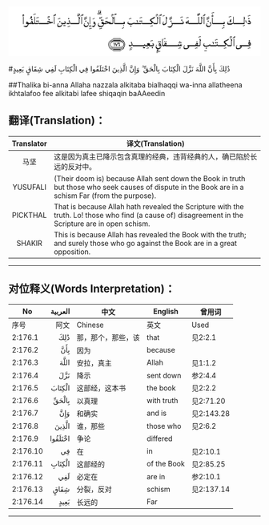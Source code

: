 ![002:176](images/002_176.gif)

#ذَٰلِكَ بِأَنَّ اللَّهَ نَزَّلَ الْكِتَابَ بِالْحَقِّ ۗ وَإِنَّ الَّذِينَ اخْتَلَفُوا فِي الْكِتَابِ لَفِي شِقَاقٍ بَعِيدٍ 

##Thalika bi-anna Allaha nazzala alkitaba bialhaqqi wa-inna allatheena ikhtalafoo fee alkitabi lafee shiqaqin baAAeedin 

## 翻译(Translation)：

| Translator | 译文(Translation)                                            |
| :--------: | ------------------------------------------------------------ |
|    马坚    | 这是因为真主已降示包含真理的经典，违背经典的人，确已陷於长远的反对中。 |
|  YUSUFALI  | (Their doom is) because Allah sent down the Book in truth but those who seek causes of dispute in the Book are in a schism Far (from the purpose). |
|  PICKTHAL  | That is because Allah hath revealed the Scripture with the truth. Lo! those who find (a cause of) disagreement in the Scripture are in open schism. |
|   SHAKIR   | This is because Allah has revealed the Book with the truth; and surely those who go against the Book are in a great opposition. |

---

## 对位释义(Words Interpretation)：

| No   | العربية | 中文    | English | 曾用词 |
| ---- | ------: | ------- | ------- | ------ |
| 序号 |    阿文 | Chinese | 英文    | Used   |
| 2:176.1  | ذَٰلِكَ     | 那，那个，那些，该 | that         | 见2:2.1    |
| 2:176.2  | بِأَنَّ     | 因为               | because      |            |
| 2:176.3  | اللَّهَ    | 安拉，真主         | Allah        | 见1:1.2    |
| 2:176.4  | نَزَّلَ     | 降示               | sent down    | 参2:4.4    |
| 2:176.5  | الْكِتَابَ  | 这部经，这本书     | the book     | 见2:2.2    |
| 2:176.6  | بِالْحَقِّ   | 以真理  | with truth | 见2:71.20  |
| 2:176.7  | وَإِنَّ     | 和确实             | and is       | 见2:143.28 |
| 2:176.8  | الَّذِينَ   | 谁，那些           | those who    | 见2:6.2    |
| 2:176.9  | اخْتَلَفُوا | 争论            | differed |            |
| 2:176.10 | فِي      | 在                 | in           | 见2:10.1   |
| 2:176.11 | الْكِتَابِ  | 这部经的    | of the Book | 见2:85.25 |
| 2:176.12 | لَفِي     | 必定在             | are in       | 参2:10.1   |
| 2:176.13 | شِقَاقٍ    | 分裂，反对         | schism       | 见2:137.14 |
| 2:176.14 | بَعِيدٍ    | 长远的             | Far          |            |

---
